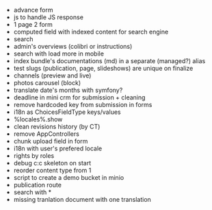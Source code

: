 - advance form
- js to handle JS response
- 1 page 2 form
- computed field with indexed content for search engine
- search
- admin's overviews (colibri or instructions)
- search with load more in mobile
- index bundle's documentations (md) in a separate (managed?) alias 
- test slugs (publication, page, slideshows) are unique on finalize
- channels (preview and live)
- photos carousel (block)
- translate date's months with symfony?
- deadline in mini crm for submission + cleaning
- remove hardcoded key from submission in forms
- i18n as ChoicesFieldType keys/values
- %locales%.show
- clean revisions history (by CT)
- remove AppControllers
- chunk upload field in form
- i18n with user's prefered locale
- rights by roles
- debug c:c skeleton on start
- reorder content type from 1
- script to create a demo bucket in minio
- publication route
- search with *
- missing tranlation document with one translation
